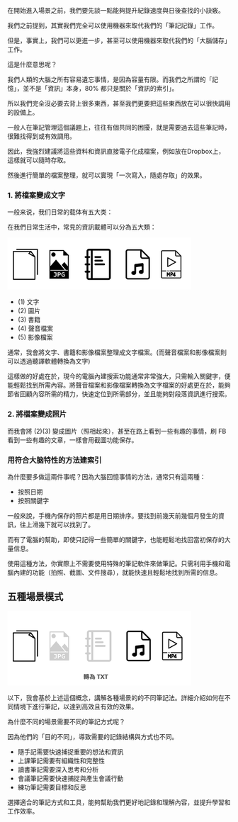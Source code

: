 在開始進入場景之前，我們要先談一點能夠提升紀錄速度與日後查找的小訣竅。

我們之前提到，其實我們完全可以使用機器來取代我們的「筆記記錄」工作。

但是，事實上，我們可以更進一步，甚至可以使用機器來取代我們的「大腦儲存」工作。

這是什麼意思呢？

我們人類的大腦之所有容易遺忘事情，是因為容量有限。而我們之所謂的「記憶」，並不是「資訊」本身，80% 都只是關於「資訊的索引」。

所以我們完全沒必要去背上很多東西，甚至我們更要把這些東西放在可以很快調用的設備上。

一般人在筆記管理這個議題上，往往有個共同的困擾，就是需要過去這些筆記時，很難找得到或有效調用。

因此，我強烈建議將這些資料和資訊直接電子化成檔案，例如放在Dropbox上，這樣就可以隨時存取。

然後進行簡單的檔案整理，就可以實現「一次寫入，隨處存取」的效果。

### 1. 將檔案變成文字

一般来说，我们日常的载体有五大类：

在我們日常生活中，常見的資訊載體可以分為五大類：

![](images/20230626214451.png)

* (1) 文字
* (2) 圖片
* (3) 書籍
* (4) 聲音檔案
* (5) 影像檔案

通常，我會將文字、書籍和影像檔案整理成文字檔案。(而聲音檔案和影像檔案則可以透過聽譯軟體轉換為文字)

這樣做的好處在於，現今的電腦內建搜索功能通常非常強大，只需輸入關鍵字，便能輕鬆找到所需內容。將聲音檔案和影像檔案轉換為文字檔案的好處更在於，能夠節省回顧內容所需的精力，快速定位到所需部分，並且能夠對段落資訊進行搜索。

### 2. 將檔案變成照片

而我會將 (2)(3) 變成圖片（照相起來），甚至在路上看到一些有趣的事情，刷 FB 看到一些有趣的文章，一樣會用截圖功能保存。


### 用符合大脑特性的方法建索引

為什麼要多做這兩件事呢？因為大腦回憶事情的方法，通常只有這兩種：

* 按照日期
* 按照關鍵字

一般來說，手機內保存的照片都是用日期排序。要找到前幾天前幾個月發生的資訊，往上滑幾下就可以找到了。

而有了電腦的幫助，即使只記得一些簡單的關鍵字，也能輕鬆地找回當初保存的大量信息。

使用這種方法，你實際上不需要使用特殊的筆記軟件來做筆記。只需利用手機和電腦內建的功能（拍照、截圖、文件搜尋），就能快速且輕鬆地找到所需的信息。

## 五種場景模式

![](images/20230626214621.png)

以下，我會基於上述這個概念，講解各種場景的的不同筆記法。詳細介紹如何在不同情境下進行筆記，以達到高效且有效的效果。

為什麼不同的場景需要不同的筆記方式呢？

因為他們的「目的不同」，導致需要的記錄結構與方式也不同。

* 隨手記需要快速捕捉重要的想法和資訊
* 上課筆記需要有組織性和完整性
* 讀書筆記需要深入思考和分析
* 會議筆記需要快速捕捉與產生會議行動
*  練功筆記需要目標和反思

選擇適合的筆記方式和工具，能夠幫助我們更好地記錄和理解內容，並提升學習和工作效率。